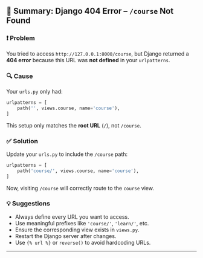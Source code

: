 
## 🐍 Summary: Django 404 Error – `/course` Not Found

### ❗ Problem

You tried to access `http://127.0.0.1:8000/course`, but Django returned a **404 error** because this URL was **not defined** in your `urlpatterns`.

### 🔍 Cause

Your `urls.py` only had:

```python
urlpatterns = [
    path('', views.course, name='course'),
]
```

This setup only matches the **root URL** (`/`), not `/course`.

### ✅ Solution

Update your `urls.py` to include the `/course` path:

```python
urlpatterns = [
    path('course/', views.course, name='course'),
]
```

Now, visiting `/course` will correctly route to the `course` view.

### 💡 Suggestions

- Always define every URL you want to access.
- Use meaningful prefixes like `'course/'`, `'learn/'`, etc.
- Ensure the corresponding view exists in `views.py`.
- Restart the Django server after changes.
- Use `{% url %}` or `reverse()` to avoid hardcoding URLs.

---
